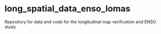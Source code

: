 # long_spatial_data_enso_lomas
Repository for data and code for the longitudinal map verification and ENSO study

